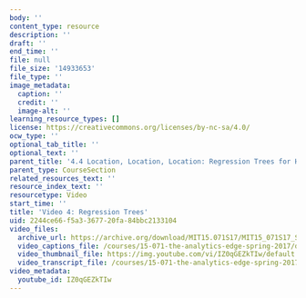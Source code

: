 ```yaml
---
body: ''
content_type: resource
description: ''
draft: ''
end_time: ''
file: null
file_size: '14933653'
file_type: ''
image_metadata:
  caption: ''
  credit: ''
  image-alt: ''
learning_resource_types: []
license: https://creativecommons.org/licenses/by-nc-sa/4.0/
ocw_type: ''
optional_tab_title: ''
optional_text: ''
parent_title: '4.4 Location, Location, Location: Regression Trees for Housing Data  (Recitation)'
parent_type: CourseSection
related_resources_text: ''
resource_index_text: ''
resourcetype: Video
start_time: ''
title: 'Video 4: Regression Trees'
uid: 2244ce66-f5a3-3677-20fa-84bbc2133104
video_files:
  archive_url: https://archive.org/download/MIT15.071S17/MIT15_071S17_Session_4.4.05_300k.mp4
  video_captions_file: /courses/15-071-the-analytics-edge-spring-2017/da3d9be042985135854bf42d4287a296_IZ0qGEZkTIw.vtt
  video_thumbnail_file: https://img.youtube.com/vi/IZ0qGEZkTIw/default.jpg
  video_transcript_file: /courses/15-071-the-analytics-edge-spring-2017/0fb34b1a2c34e0e8543661df03536d9b_IZ0qGEZkTIw.pdf
video_metadata:
  youtube_id: IZ0qGEZkTIw
---
```

